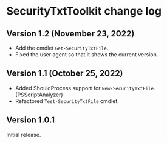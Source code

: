 # SecurityTxtToolkit change log

## Version 1.2 (November 23, 2022)
- Add the cmdlet `Get-SecurityTxtFile`.
- Fixed the user agent so that it shows the current version.

## Version 1.1 (October 25, 2022)
- Added ShouldProcess support for `New-SecurityTxtFile`. (PSScriptAnalyzer)
- Refactored `Test-SecurityTxtFile` cmdlet.

## Version 1.0.1
Initial release.